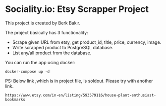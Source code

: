 # Sociality.io: Etsy Scrapper Project

This project is created by Berk Bakır.

The project basically has 3 functionality:

- Scrape given URL from etsy, get product_id, title, price, currency, image.
- Write scrapped product to PostgreSQL database.
- List any/all product from the database.


You can run the app using docker:

```
docker-compose up -d
```

PS: Below link ,which is in project file, is soldout. Please try with another link.

```
https://www.etsy.com/in-en/listing/593579116/house-plant-enthusiast-bookmarks
```